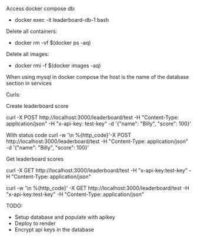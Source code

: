 Access docker compose db:

- docker exec -it leaderboard-db-1 bash

Delete all containers:

- docker rm -vf $(docker ps -aq)

Delete all images:

- docker rmi -f $(docker images -aq)

When using mysql in docker compose the host is the name of the database section
in services

Curls:

Create leaderboard score

curl -X POST http://localhost:3000/leaderboard/test -H "Content-Type: application/json" -H "x-api-key: test-key" -d '{"name": "Billy", "score": 100}'

With status code curl -w '\n %{http_code}'-X POST
http://localhost:3000/leaderboard/test -H "Content-Type: application/json" -d '{"name": "Billy", "score": 100}'

Get leaderboard scores

curl -X GET http://localhost:3000/leaderboard/test -H "x-api-key:test-key" -H "Content-Type: application/json"

curl -w '\n %{http_code}' -X GET http://localhost:3000/leaderboard/test -H "x-api-key:test-key" -H "Content-Type: application/json"

TODO:

- Setup database and populate with apikey
- Deploy to render
- Encrypt api keys in the database
